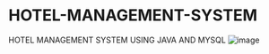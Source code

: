 # HOTEL-MANAGEMENT-SYSTEM
HOTEL MANAGEMENT SYSTEM USING JAVA AND MYSQL 
![image](https://github.com/user-attachments/assets/f6115935-454a-43c5-97bf-a8cb1e1595a4)
